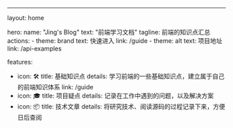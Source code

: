 ---
layout: home

hero:
  name: "Jing's Blog"
  text: "前端学习文档"
  tagline: 前端的知识点汇总
  actions:
    - theme: brand
      text: 快速进入
      link: /guide
    - theme: alt
      text: 项目地址
      link: /api-examples

features:
  - icon: 🛠️
    title: 基础知识点
    details: 学习前端的一些基础知识点，建立属于自己的前端知识体系
    link: /guide
  - icon: 🎓
    title: 项目疑点
    details: 记录在工作中遇到的问题，以及解决方案
  - icon: 📦
    title: 技术文章
    details: 将研究技术、阅读源码的过程记录下来，方便日后查阅

